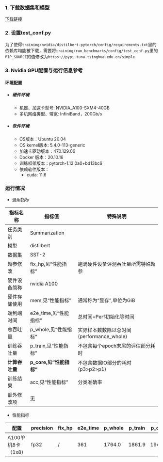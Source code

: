 ### 1. 下载数据集和模型
[下载链接](https://bd.bcebos.com/klx-pytorch-ipipe-bd/flagperf/datasets/distilbert_train.tar) 

### 2. 设置test_conf.py

为了使得`training/nvidia/distilbert-pytorch/config/requirements.txt`里的依赖库均能被下载，需要将`training/run_benchmarks/config/test_conf.py`里的`PIP_SOURCE`的值修改为`https://pypi.tuna.tsinghua.edu.cn/simple`

### 3. Nvidia GPU配置与运行信息参考
#### 环境配置
- ##### 硬件环境
    - 机器、加速卡型号: NVIDIA_A100-SXM4-40GB
    - 多机网络类型、带宽: InfiniBand，200Gb/s
- ##### 软件环境
   - OS版本：Ubuntu 20.04
   - OS kernel版本: 5.4.0-113-generic
   - 加速卡驱动版本：470.129.06
   - Docker 版本：20.10.16
   - 训练框架版本：pytorch-1.12.0a0+bd13bc6
   - 依赖软件版本：
     - cuda: 11.6

### 运行情况

* 通用指标

| 指标名称       | 指标值                  | 特殊说明                              |
| -------------- | ----------------------- | ------------------------------------- |
| 任务类别       | Summarization                |                                       |
| 模型           | distilbert                |                                       |
| 数据集         | SST-2               |                                       |
| 超参修改       | fix_hp,见“性能指标” | 跑满硬件设备评测吞吐量所需特殊超参 |
| 硬件设备简称   | nvidia A100             |                                       |
| 硬件存储使用   | mem,见“性能指标”        | 通常称为“显存”,单位为GiB              |
| 端到端时间     | e2e_time,见“性能指标”   | 总时间+Perf初始化等时间               |
| 总吞吐量       | p_whole,见“性能指标”    | 实际样本数数除以总时间(performance_whole) |
| 训练吞吐量     | p_train,见“性能指标”    | 不包含每个epoch末尾的评估部分耗时     |
| **计算吞吐量** | **p_core,见“性能指标”** | 不包含数据IO部分的耗时(p3>p2>p1)      |
| 训练结果       | acc,见“性能指标”        | 分类准确率            |
| 额外修改项     | 无                      |                                       |

* 性能指标

| 配置               | precision | fix_hp | e2e_time | p_whole | p_train | p_core | acc  | mem |
| ------------------ | --------- | ---- | ----      | ----     | ----   | ----   |  ---- |  ---- |
| A100单机8卡（1x8） | fp32        | /    | 361      | 1764.0    | 1861.9 | 1942.6 |  0.915 | 13.9 /40.0 |
